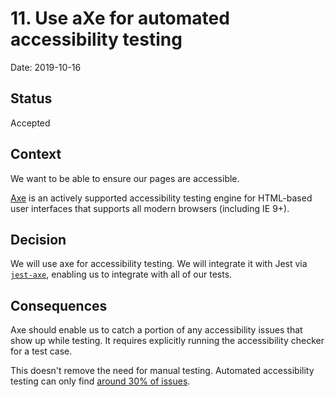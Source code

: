 # 11. Use aXe for automated accessibility testing

Date: 2019-10-16

## Status

Accepted

## Context

We want to be able to ensure our pages are accessible.

[Axe](https://github.com/dequelabs/axe-core) is an actively supported
accessibility testing engine for HTML-based user interfaces that supports all
modern browsers (including IE 9+).

## Decision

We will use axe for accessibility testing. We will integrate it with Jest via
[`jest-axe`](https://github.com/nickcolley/jest-axe), enabling us to integrate
with all of our tests.

## Consequences

Axe should enable us to catch a portion of any accessibility issues that show up
while testing. It requires explicitly running the accessibility checker for a
test case.

This doesn't remove the need for manual testing. Automated accessibility testing
can only find
[around 30% of issues](https://accessibility.blog.gov.uk/2017/02/24/what-we-found-when-we-tested-tools-on-the-worlds-least-accessible-webpage).
